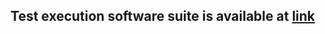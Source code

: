 ## Test execution software suite is available at [link](https://github.com/s21sm/5G-UE-SecurityTesting.git)

